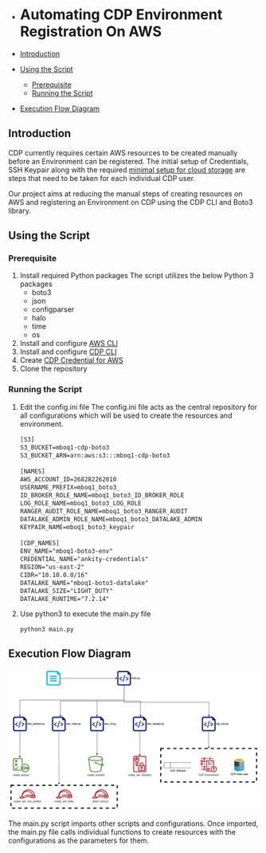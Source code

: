 - # Automating CDP Environment Registration On AWS

- [Introduction](#introduction)
- [Using the Script](#using-the-script)
  - [Prerequisite](#prerequisite)
  - [Running the Script](#running-the-script)
- [Execution Flow Diagram](#execution-flow-diagram)
  
## Introduction
CDP currently requires certain AWS resources to be created manually before an Environment can be registered. The initial setup of Credentials, SSH Keypair along with the required [minimal setup for cloud storage](https://docs.cloudera.com/cdp/latest/requirements-aws/topics/mc-idbroker-minimum-setup.html#mc-idbroker-minimum-setup) are steps that need to be taken for each individual CDP user. 

Our project aims at reducing the manual steps of creating resources on AWS and registering an Environment on CDP using the CDP CLI and Boto3 library. 
## Using the Script

### Prerequisite

1. Install required Python packages
   The script utilizes the below Python 3 packages
   - boto3
   - json
   - configparser
   - halo
   - time 
   - os
2. Install and configure [AWS CLI](https://docs.aws.amazon.com/cli/latest/userguide/getting-started-install.html)
3. Install and configure [CDP CLI](https://docs.cloudera.com/cdp/latest/cli/topics/mc-installing-cdp-client.html)
4. Create [CDP Credential for AWS](https://docs.cloudera.com/management-console/cloud/credentials-aws/topics/mc-create-role-based-credential.html)
5. Clone the repository
### Running the Script

1. Edit the config.ini file 
   The config.ini file acts as the central repository for all configurations which will be used to create the resources and environment. 
   ```
   [S3]
   S3_BUCKET=mboq1-cdp-boto3
   S3_BUCKET_ARN=arn:aws:s3:::mboq1-cdp-boto3

   [NAMES]
   AWS_ACCOUNT_ID=268282262010
   USERNAME_PREFIX=mboq1_boto3_
   ID_BROKER_ROLE_NAME=mboq1_boto3_ID_BROKER_ROLE
   LOG_ROLE_NAME=mboq1_boto3_LOG_ROLE
   RANGER_AUDIT_ROLE_NAME=mboq1_boto3_RANGER_AUDIT
   DATALAKE_ADMIN_ROLE_NAME=mboq1_boto3_DATALAKE_ADMIN
   KEYPAIR_NAME=mboq1_boto3_keypair
   
   [CDP_NAMES]
   ENV_NAME="mboq1-boto3-env"
   CREDENTIAL_NAME="ankity-credentials"
   REGION="us-east-2"
   CIDR="10.10.0.0/16"
   DATALAKE_NAME="mboq1-boto3-datalake"
   DATALAKE_SIZE="LIGHT_DUTY"
   DATALAKE_RUNTIME="7.2.14"
   ```
2. Use python3 to execute the main.py file
   ```
   python3 main.py
   ```
## Execution Flow Diagram 

![Execution Flow Diagram](images/MBO_Project.jpg)

The main.py script imports other scripts and configurations. Once imported, the main.py file calls individual functions to create resources with the configurations as the parameters for them.

